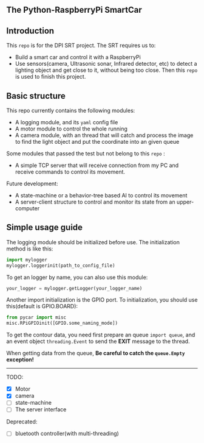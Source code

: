 The Python-RaspberryPi SmartCar
-------------------------------

## Introduction

This `repo` is for the DPI SRT project.
The SRT requires us to:
- Build a smart car and control it with a RaspberryPi
- Use sensors(camera, Ultrasonic sonar, Infrared detector, etc)
  to detect a lighting object and get close to it, without being
  too close.
Then this `repo` is used to finish this project.

## Basic structure

This repo currently contains the following modules:
- A logging module, and its `yaml` config file
- A motor module to control the whole running
- A camera module, with an thread that will catch and process the
  image to find the light object and put the coordinate into an
  given queue

Some modules that passed the test but not belong to this `repo` :
- A simple TCP server that will receive connection from my PC
  and receive commands to control its movement.

Future development:
- A state-machine or a behavior-tree based AI to control its movement
- A server-client structure to control and monitor its state from 
  an upper-computer

## Simple usage guide

The logging module should be initialized before use.
The initialization method is like this:

```python
import mylogger
mylogger.loggerinit(path_to_config_file)
```

To get an logger by name, you can also use this module:

```python
your_logger = mylogger.getLogger(your_logger_name)
```

Another import initialization is the GPIO port.
To initialization, you should use this(default is GPIO.BOARD):

```python
from pycar import misc
misc.RPiGPIOinit([GPIO.some_naming_mode])
```

To get the contour data, you need first prepare an queue `import queue`,
and an event object `threading.Event` to send the **EXIT** message to the thread.

When getting data from the queue, **Be careful to catch the `queue.Empty` exception!**


----
TODO:

- [x] Motor
- [x] camera
- [ ] state-machine
- [ ] The server interface

Deprecated:
- [ ] bluetooth controller(with multi-threading)
